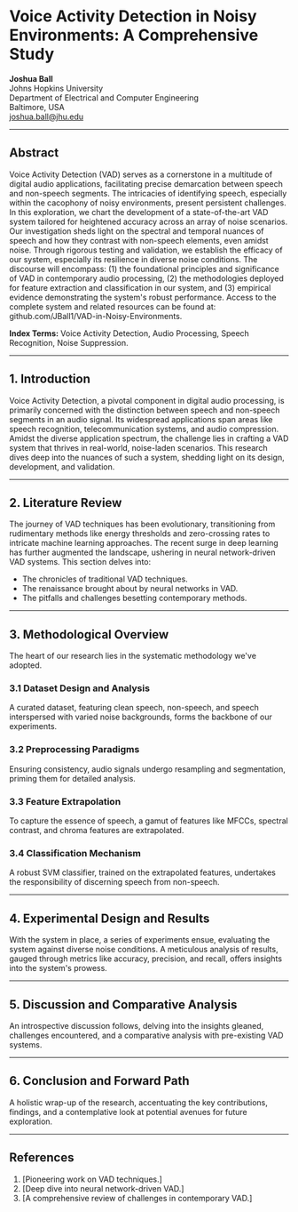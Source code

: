 
# Voice Activity Detection in Noisy Environments: A Comprehensive Study

**Joshua Ball**  
Johns Hopkins University  
Department of Electrical and Computer Engineering  
Baltimore, USA  
joshua.ball@jhu.edu

---

## Abstract
Voice Activity Detection (VAD) serves as a cornerstone in a multitude of digital audio applications, facilitating precise demarcation between speech and non-speech segments. The intricacies of identifying speech, especially within the cacophony of noisy environments, present persistent challenges. In this exploration, we chart the development of a state-of-the-art VAD system tailored for heightened accuracy across an array of noise scenarios. Our investigation sheds light on the spectral and temporal nuances of speech and how they contrast with non-speech elements, even amidst noise. Through rigorous testing and validation, we establish the efficacy of our system, especially its resilience in diverse noise conditions. The discourse will encompass: (1) the foundational principles and significance of VAD in contemporary audio processing, (2) the methodologies deployed for feature extraction and classification in our system, and (3) empirical evidence demonstrating the system's robust performance. Access to the complete system and related resources can be found at: github.com/JBall1/VAD-in-Noisy-Environments.

**Index Terms:** Voice Activity Detection, Audio Processing, Speech Recognition, Noise Suppression.

---

## 1. Introduction

Voice Activity Detection, a pivotal component in digital audio processing, is primarily concerned with the distinction between speech and non-speech segments in an audio signal. Its widespread applications span areas like speech recognition, telecommunication systems, and audio compression. Amidst the diverse application spectrum, the challenge lies in crafting a VAD system that thrives in real-world, noise-laden scenarios. This research dives deep into the nuances of such a system, shedding light on its design, development, and validation.

---

## 2. Literature Review

The journey of VAD techniques has been evolutionary, transitioning from rudimentary methods like energy thresholds and zero-crossing rates to intricate machine learning approaches. The recent surge in deep learning has further augmented the landscape, ushering in neural network-driven VAD systems. This section delves into:

- The chronicles of traditional VAD techniques.
- The renaissance brought about by neural networks in VAD.
- The pitfalls and challenges besetting contemporary methods.

---

## 3. Methodological Overview

The heart of our research lies in the systematic methodology we've adopted.

### 3.1 Dataset Design and Analysis
A curated dataset, featuring clean speech, non-speech, and speech interspersed with varied noise backgrounds, forms the backbone of our experiments.

### 3.2 Preprocessing Paradigms
Ensuring consistency, audio signals undergo resampling and segmentation, priming them for detailed analysis.

### 3.3 Feature Extrapolation
To capture the essence of speech, a gamut of features like MFCCs, spectral contrast, and chroma features are extrapolated.

### 3.4 Classification Mechanism
A robust SVM classifier, trained on the extrapolated features, undertakes the responsibility of discerning speech from non-speech.

---

## 4. Experimental Design and Results

With the system in place, a series of experiments ensue, evaluating the system against diverse noise conditions. A meticulous analysis of results, gauged through metrics like accuracy, precision, and recall, offers insights into the system's prowess.

---

## 5. Discussion and Comparative Analysis

An introspective discussion follows, delving into the insights gleaned, challenges encountered, and a comparative analysis with pre-existing VAD systems.

---

## 6. Conclusion and Forward Path

A holistic wrap-up of the research, accentuating the key contributions, findings, and a contemplative look at potential avenues for future exploration.

---

## References

1. [Pioneering work on VAD techniques.]
2. [Deep dive into neural network-driven VAD.]
3. [A comprehensive review of challenges in contemporary VAD.]
